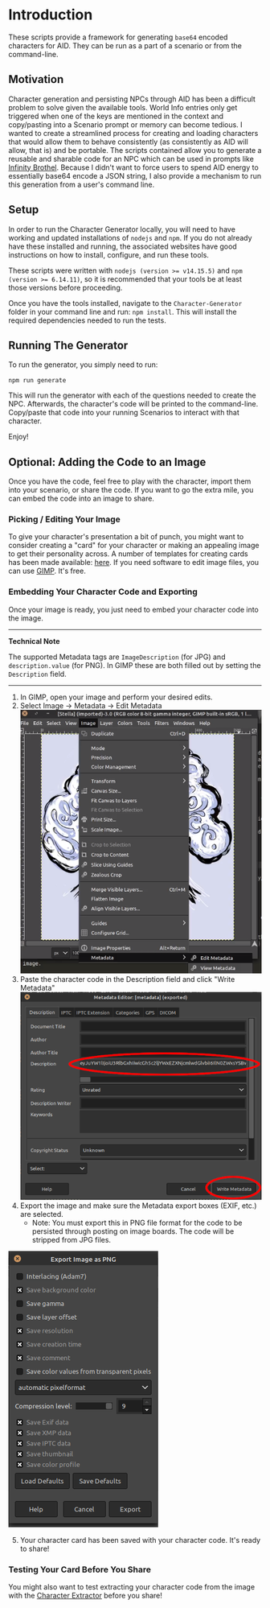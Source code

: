# Introduction
These scripts provide a framework for generating `base64` encoded characters for AID. They can be run as a part of a scenario or from the command-line.

## Motivation
Character generation and persisting NPCs through AID has been a difficult problem to solve given the available tools. World Info entries only get triggered when one of the keys are mentioned in the context and copy/pasting into a Scenario prompt or memory can become tedious. I wanted to create a streamlined process for creating and loading characters that would allow them to behave consistently (as consistently as AID will allow, that is) and be portable. The scripts contained allow you to generate a reusable and sharable code for an NPC which can be used in prompts like [Infinity Brothel](https://github.com/CoomersGuide/CoomersGuide.github.io/tree/main/User-Content/Sink-chan/Infinity-Brothel/Infinity-Brothel).
Because I didn't want to force users to spend AID energy to essentially base64 encode a JSON string, I also provide a mechanism to run this generation from a user's command line.

## Setup
In order to run the Character Generator locally, you will need to have working and updated installations of `nodejs` and `npm`. If you do not already have these installed and running, the associated websites have good instructions on how to install, configure, and run these tools.

These scripts were written with `nodejs (version >= v14.15.5)` and `npm (version >= 6.14.11)`, so it is recommended that your tools be at least those versions before proceeding.

Once you have the tools installed, navigate to the `Character-Generator` folder in your command line and run: `npm install`. This will install the required dependencies needed to run the tests.

## Running The Generator
To run the generator, you simply need to run:
```
npm run generate
```
This will run the generator with each of the questions needed to create the NPC. Afterwards, the character's code will be printed to the command-line. Copy/paste that code into your running Scenarios to interact with that character.

Enjoy!

## Optional: Adding the Code to an Image
Once you have the code, feel free to play with the character, import them into your scenario, or share the code. If you want to go the extra mile, you can embed the code into an image to share.

### Picking / Editing Your Image
To give your character's presentation a bit of punch, you might want to consider creating a "card" for your character or making an appealing image to get their personality across. A number of templates for creating cards has been made available: [here](templates). If you need software to edit image files, you can use [GIMP](https://www.gimp.org/downloads/). It's free.

### Embedding Your Character Code and Exporting
Once your image is ready, you just need to embed your character code into the image.

---
**Technical Note**

The supported Metadata tags are `ImageDescription` (for JPG) and `description.value` (for PNG). In GIMP these are both filled out by setting the `Description` field.

---

1. In GIMP, open your image and perform your desired edits.
2. Select Image -> Metadata -> Edit Metadata
![metadata](img/metadata.png)
3. Paste the character code in the Description field and click "Write Metadata"
![write metadata](img/writeMetadata.png)
4. Export the image and make sure the Metadata export boxes (EXIF, etc.) are selected.
    * Note: You must export this in PNG file format for the code to be persisted through posting on image boards. The code will be stripped from JPG files.

![export](img/export.png)

5. Your character card has been saved with your character code. It's ready to share!

### Testing Your Card Before You Share
You might also want to test extracting your character code from the image with the [Character Extractor](https://github.com/CoomersGuide/CoomersGuide.github.io/tree/main/Tools/Character%20Extractor) before you share!

